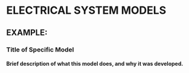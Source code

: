 # ELECTRICAL SYSTEM MODELS

## EXAMPLE:
### Title of Specific Model
#### Brief description of what this model does, and why it was developed.
